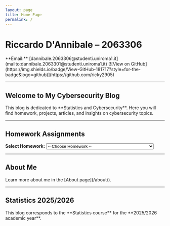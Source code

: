 ```yaml
---
layout: page
title: Home Page
permalink: /
---
```


# Riccardo D'Annibale – 2063306

<div class="card">
**Email:** [dannibale.2063306@studenti.uniroma1.it](mailto:dannibale.2063301@studenti.uniroma1.it)  
[![View on GitHub](https://img.shields.io/badge/View-GitHub-181717?style=for-the-badge&logo=github)](https://github.com/ricky2905)
</div>

<hr>

## Welcome to My Cybersecurity Blog

<div class="card">
This blog is dedicated to **Statistics and Cybersecurity**.  
Here you will find homework, projects, articles, and insights on cybersecurity topics.
</div>

<hr>

## Homework Assignments

<div class="card">
<label for="homework-select"><strong>Select Homework:</strong></label>
<select id="homework-select" onchange="if(this.value) window.location.href=this.value">
  <option value="">-- Choose Homework --</option>
  <option value="/HOMEWORK/homework1/">Homework 1 – Statistics and Its Role in Cybersecurity</option>
</select>
</div>

<hr>

## About Me

<div class="card">
Learn more about me in the [About page](/about/).
</div>

<hr>

## Statistics 2025/2026

<div class="card">
This blog corresponds to the **Statistics course** for the **2025/2026 academic year**.
</div>

